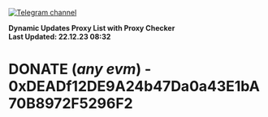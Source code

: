 [![Telegram channel](https://img.shields.io/endpoint?url=https://runkit.io/damiankrawczyk/telegram-badge/branches/master?url=https://t.me/n4z4v0d)](https://t.me/n4z4v0d) 

**Dynamic Updates Proxy List with Proxy Checker**  
**Last Updated: 22.12.23 08:32**

# DONATE (_any evm_) - 0xDEADf12DE9A24b47Da0a43E1bA70B8972F5296F2
